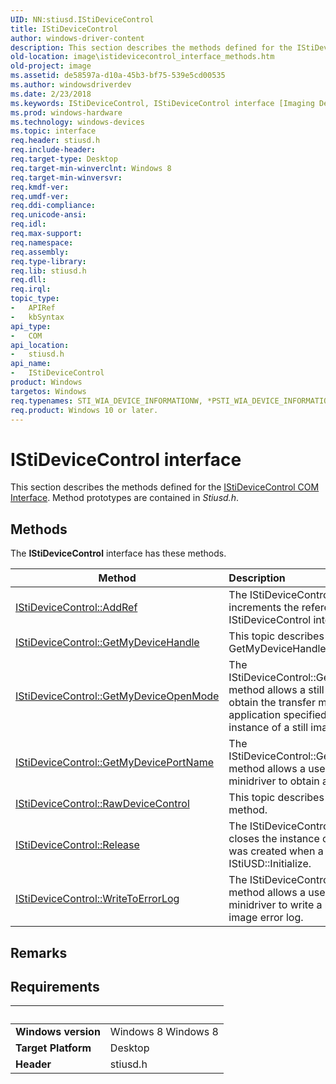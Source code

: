 ```yaml
---
UID: NN:stiusd.IStiDeviceControl
title: IStiDeviceControl
author: windows-driver-content
description: This section describes the methods defined for the IStiDeviceControl COM Interface. Method prototypes are contained in Stiusd.h.
old-location: image\istidevicecontrol_interface_methods.htm
old-project: image
ms.assetid: de58597a-d10a-45b3-bf75-539e5cd00535
ms.author: windowsdriverdev
ms.date: 2/23/2018
ms.keywords: IStiDeviceControl, IStiDeviceControl interface [Imaging Devices], IStiDeviceControl interface [Imaging Devices], described, image.istidevicecontrol_interface_methods, stifnc_532906f7-46b9-4874-8099-6be551e77711.xml, stiusd/IStiDeviceControl
ms.prod: windows-hardware
ms.technology: windows-devices
ms.topic: interface
req.header: stiusd.h
req.include-header: 
req.target-type: Desktop
req.target-min-winverclnt: Windows 8
req.target-min-winversvr: 
req.kmdf-ver: 
req.umdf-ver: 
req.ddi-compliance: 
req.unicode-ansi: 
req.idl: 
req.max-support: 
req.namespace: 
req.assembly: 
req.type-library: 
req.lib: stiusd.h
req.dll: 
req.irql: 
topic_type:
-	APIRef
-	kbSyntax
api_type:
-	COM
api_location:
-	stiusd.h
api_name:
-	IStiDeviceControl
product: Windows
targetos: Windows
req.typenames: STI_WIA_DEVICE_INFORMATIONW, *PSTI_WIA_DEVICE_INFORMATIONW
req.product: Windows 10 or later.
---
```


# IStiDeviceControl interface

This section describes the methods defined for the <a href="https://msdn.microsoft.com/6d98f5d7-c471-4abb-8e69-dbac3d336c2f">IStiDeviceControl COM Interface</a>. Method prototypes are contained in <i>Stiusd.h</i>.

## Methods

<p>The <b>IStiDeviceControl</b> interface has these methods.</p>

| Method | Description |
| ---- |:---- |
| [IStiDeviceControl::AddRef](nf-stiusd-istidevicecontrol-addref.md) | The IStiDeviceControl::AddRef method increments the reference count for the IStiDeviceControl interface. |
| [IStiDeviceControl::GetMyDeviceHandle](nf-stiusd-istidevicecontrol-getmydevicehandle.md) | This topic describes the GetMyDeviceHandle method. |
| [IStiDeviceControl::GetMyDeviceOpenMode](nf-stiusd-istidevicecontrol-getmydeviceopenmode.md) | The IStiDeviceControl::GetMyDeviceOpenMode method allows a still image minidriver to obtain the transfer mode that an application specified when it created an instance of a still image device. |
| [IStiDeviceControl::GetMyDevicePortName](nf-stiusd-istidevicecontrol-getmydeviceportname.md) | The IStiDeviceControl::GetMyDevicePortName method allows a user-mode still image minidriver to obtain a device's port name. |
| [IStiDeviceControl::RawDeviceControl](nf-stiusd-istidevicecontrol-rawdevicecontrol.md) | This topic describes the RawDeviceControl method. |
| [IStiDeviceControl::Release](nf-stiusd-istidevicecontrol-release.md) | The IStiDeviceControl::Release method closes the instance of the COM object that was created when a minidriver client called IStiUSD::Initialize. |
| [IStiDeviceControl::WriteToErrorLog](nf-stiusd-istidevicecontrol-writetoerrorlog.md) | The IStiDeviceControl::WriteToErrorLog method allows a user-mode still image minidriver to write a message into the still image error log. |

## Remarks



## Requirements
| &nbsp; | &nbsp; |
| ---- |:---- |
| **Windows version** | Windows 8 Windows 8 |
| **Target Platform** | Desktop |
| **Header** | stiusd.h |
